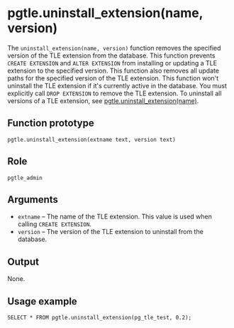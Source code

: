 # pgtle\.uninstall\_extension\(name, version\)<a name="pgtle.uninstall_extension-name-version"></a>

The `uninstall_extension(name, version)` function removes the specified version of the TLE extension from the database\. This function prevents `CREATE EXTENSION` and `ALTER EXTENSION` from installing or updating a TLE extension to the specified version\. This function also removes all update paths for the specified version of the TLE extension\. This function won't uninstall the TLE extension if it's currently active in the database\. You must explicitly call `DROP EXTENSION` to remove the TLE extension\. To uninstall all versions of a TLE extension, see [pgtle\.uninstall\_extension\(name\)](pgtle.uninstall_extension-name.md)\.

## Function prototype<a name="pgtle.uninstall_extension-name-version-prototype"></a>

```
pgtle.uninstall_extension(extname text, version text)
```

## Role<a name="pgtle.uninstall_extension-name-version-role"></a>

`pgtle_admin`

## Arguments<a name="pgtle.uninstall_extension-name-version-arguments"></a>
+ `extname` – The name of the TLE extension\. This value is used when calling `CREATE EXTENSION`\.
+ `version` – The version of the TLE extension to uninstall from the database\.

## Output<a name="pgtle.uninstall_extension-name-version-output"></a>

None\. 

## Usage example<a name="pgtle.uninstall_extension-name-version-example"></a>

```
SELECT * FROM pgtle.uninstall_extension(pg_tle_test, 0.2);
```